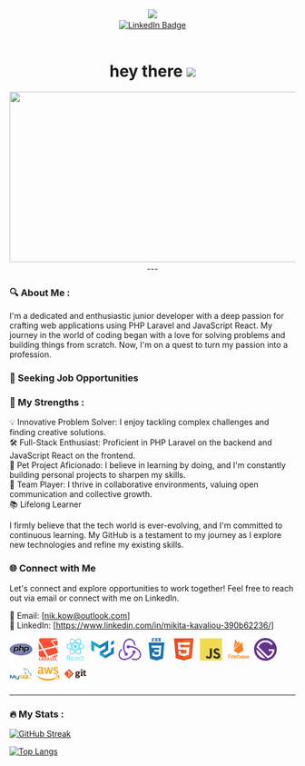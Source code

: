 <div id="header" align="center">
  <img src="https://media.giphy.com/media/bGgsc5mWoryfgKBx1u/giphy.gif" width="100"/>
  <div id="badges">
  <a href="https://www.linkedin.com/in/mikita-kavaliou-390b62236/">
    <img src="https://img.shields.io/badge/LinkedIn-blue?style=for-the-badge&logo=linkedin&logoColor=white" alt="LinkedIn Badge"/>
  </a>
</div>
<img src="https://komarev.com/ghpvc/?username=NikKowPHP&style=flat-square&color=blue" alt=""/>
<h1>
  hey there
  <img src="https://media.giphy.com/media/hvRJCLFzcasrR4ia7z/giphy.gif" width="30px"/>
</h1>
</div>
<div align="center">
  <img src="https://media.giphy.com/media/dWesBcTLavkZuG35MI/giphy.gif" width="600" height="300"/>
  ---
</div>

### 🔍 About Me :

I'm a dedicated and enthusiastic junior developer with a deep passion for crafting web applications using PHP Laravel and JavaScript React. My journey in the world of coding began with a love for solving problems and building things from scratch. Now, I'm on a quest to turn my passion into a profession.

### 💼 Seeking Job Opportunities

### 🌟 My Strengths :

💡 Innovative Problem Solver: I enjoy tackling complex challenges and finding creative solutions. </br>
🛠️ Full-Stack Enthusiast: Proficient in PHP Laravel on the backend and JavaScript React on the frontend. </br>
🚀 Pet Project Aficionado: I believe in learning by doing, and I'm constantly building personal projects to  sharpen my skills. </br>
🤝 Team Player: I thrive in collaborative environments, valuing open communication and collective growth. </br>
📚 Lifelong Learner </br>

I firmly believe that the tech world is ever-evolving, and I'm committed to continuous learning. My GitHub is a testament to my journey as I explore new technologies and refine my existing skills.

### 🌐 Connect with Me

Let's connect and explore opportunities to work together! Feel free to reach out via email or connect with me on LinkedIn.

📧 Email: [nik.kow@outlook.com] </br>
💼 LinkedIn: [https://www.linkedin.com/in/mikita-kavaliou-390b62236/]

<div>
  <img src="https://github.com/devicons/devicon/blob/master/icons/php/php-original.svg" title="PHP" alt="PHP" width="40" height="40"/>&nbsp;
  <img src="https://github.com/devicons/devicon/blob/master/icons/laravel/laravel-plain-wordmark.svg" title="Laravel" alt="Laravel" width="40" height="40"/>&nbsp;
  <img src="https://github.com/devicons/devicon/blob/master/icons/react/react-original-wordmark.svg" title="React" alt="React" width="40" height="40"/>&nbsp;
  <img src="https://github.com/devicons/devicon/blob/master/icons/materialui/materialui-original.svg" title="Material UI" alt="Material UI" width="40" height="40"/>&nbsp;
  <img src="https://github.com/devicons/devicon/blob/master/icons/redux/redux-original.svg" title="Redux" alt="Redux " width="40" height="40"/>&nbsp;
  <img src="https://github.com/devicons/devicon/blob/master/icons/css3/css3-plain-wordmark.svg"  title="CSS3" alt="CSS" width="40" height="40"/>&nbsp;
  <img src="https://github.com/devicons/devicon/blob/master/icons/html5/html5-original.svg" title="HTML5" alt="HTML" width="40" height="40"/>&nbsp;
  <img src="https://github.com/devicons/devicon/blob/master/icons/javascript/javascript-original.svg" title="JavaScript" alt="JavaScript" width="40" height="40"/>&nbsp;
  <img src="https://github.com/devicons/devicon/blob/master/icons/firebase/firebase-plain-wordmark.svg" title="Firebase" alt="Firebase" width="40" height="40"/>&nbsp;
  <img src="https://github.com/devicons/devicon/blob/master/icons/gatsby/gatsby-original.svg" title="Gatsby"  alt="Gatsby" width="40" height="40"/>&nbsp;
  <img src="https://github.com/devicons/devicon/blob/master/icons/mysql/mysql-original-wordmark.svg" title="MySQL"  alt="MySQL" width="40" height="40"/>&nbsp;
  <img src="https://github.com/devicons/devicon/blob/master/icons/amazonwebservices/amazonwebservices-plain-wordmark.svg" title="AWS" alt="AWS" width="40" height="40"/>&nbsp;
  <img src="https://github.com/devicons/devicon/blob/master/icons/git/git-original-wordmark.svg" title="Git" **alt="Git" width="40" height="40"/>
</div>

---

### :fire: My Stats :

[![GitHub Streak](http://github-readme-streak-stats.herokuapp.com?user=NikKowPHP&theme=dark&background=000000)](https://git.io/streak-stats)

[![Top Langs](https://github-readme-stats.vercel.app/api/top-langs/?username=NikKowPHP&layout=compact&theme=vision-friendly-dark)](https://github.com/anuraghazra/github-readme-stats)
